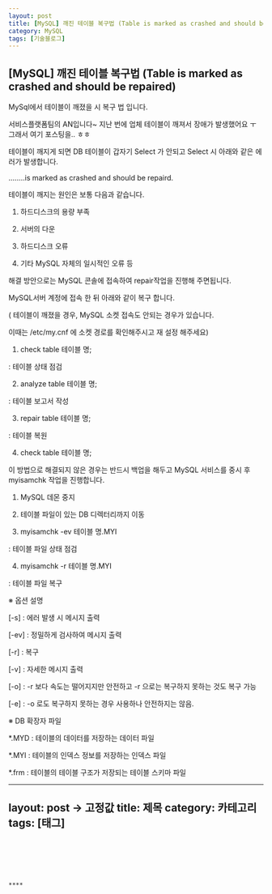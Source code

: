 ```yaml
---
layout: post
title: [MySQL] 깨진 테이블 복구법 (Table is marked as crashed and should be repaired)
category: MySQL
tags: [기술블로그]
---
```


## [MySQL] 깨진 테이블 복구법 (Table is marked as crashed and should be repaired)

MySql에서 테이블이 깨졌을 시 복구 법 입니다.


서비스플랫폼팀의 AN입니다~
지난 번에 업체 테이블이 깨져서 장애가 발생했어요 ㅜ
그래서 여기 포스팅을.. ㅎㅎ


테이블이 깨지게 되면 DB 테이블이 갑자기 Select 가 안되고 Select 시 아래와 같은 에러가 발생합니다.


........is marked as crashed and should be repaird.




테이블이 깨지는 원인은 보통 다음과 같습니다.

1. 하드디스크의 용량 부족

2. 서버의 다운

3. 하드디스크 오류

4. 기타 MySQL 자체의 일시적인 오류 등





해결 방안으로는 MySQL 콘솔에 접속하여 repair작업을 진행해 주면됩니다.



MySQL서버 계정에 접속 한 뒤 아래와 같이 복구 합니다.

( 테이블이 깨졌을 경우, MySQL 소켓 접속도 안되는 경우가 있습니다.

이때는 /etc/my.cnf 에 소켓 경로를 확인해주시고 재 설정 해주세요)



1. check table 테이블 명;

: 테이블 상태 점검

2. analyze table 테이블 명;

: 테이블 보고서 작성

3. repair table 테이블 명;

: 테이블 복원

4. check table 테이블 명;





이 방법으로 해결되지 않은 경우는 반드시 백업을 해두고 MySQL 서비스를 중시 후 myisamchk 작업을 진행합니다.



1. MySQL 데몬 중지

2. 테이블 파일이 있는 DB 디렉터리까지 이동

3. myisamchk -ev 테이블 명.MYI

: 테이블 파일 상태 점검

4. myisamchk -r 테이블 명.MYI

: 테이블 파일 복구





※ 옵션 설명

[-s] : 에러 발생 시 메시지 출력

[-ev] : 정밀하게 검사하여 메시지 출력

[-r] : 복구

[-v] : 자세한 메시지 출력

[-o] : -r 보다 속도는 떨어지지만 안전하고 -r 으로는 복구하지 못하는 것도 복구 가능

[-e] : -o 로도 복구하지 못하는 경우 사용하나 안전하지는 않음.



※ DB 확장자 파일

*.MYD : 테이블의 데이터를 저장하는 데이터 파일

*.MYI : 테이블의 인덱스 정보를 저장하는 인덱스 파일

*.frm : 테이블의 테이블 구조가 저장되는 테이블 스키마 파일

---
layout: post -> 고정값
title: 제목
category: 카테고리
tags: [태그]
---

```






****
